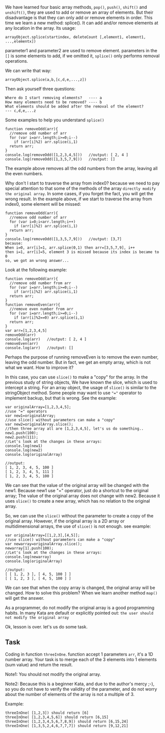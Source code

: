 We have learned four basic array methods, `pop()`, `push()`, `shift()` and `unshift()`, they are used to add or remove an array of elements. But their disadvantage is that they can only add or remove elements in order. This time we learn a new method: splice(). It can add and/or remove elements at any location in the array. Its usage:

```
arrayObject.splice(startindex, deleteCount [,element1, element1, ...,elementx])
```

parameter1 and parameter2 are used to remove element. parameters in the `[]` is some elements to add, if we omitted it, `splice()` only performs removal operations.

We can write that way:
```
arrayObject.splice(a,b,[c,d,e,...,z])
```
Then ask yourself three questions:

```
Where do I start removing elements?   ---- a
How many elements need to be removed? ---- b
What elements should be added after the removal of the element?
--- c,d,e,...z
```
Some examples to help you understand `splice()`

```
function removeOdd(arr){
  //remove odd number of arr
  for (var i=arr.length;i>=0;i--)
    if (arr[i]%2) arr.splice(i,1)
  return arr;
}
console.log(removeOdd([1,2,3,4,5]))   //output: [ 2, 4 ]
console.log(removeOdd([1,3,5,7,9]))   //output: []
```
The example above removes all the odd numbers from the array, leaving all the even numbers.

Why don't I start to traverse the array from index0? because we need to pay special attention to that some of the methods of the array `directly modify the original array`. In some cases, if you forget the fact, you will get the wrong result. In the example above, if we start to traverse the array from index0, some element will be missed:
```
function removeOdd(arr){
  //remove odd number of arr
  for (var i=0;i<arr.length;i++)
    if (arr[i]%2) arr.splice(i,1)
  return arr;
}
console.log(removeOdd([1,3,5,7,9]))   //output: [3,7]
because:
When i=0, arr[i]=1, arr.splice(0,1) then arr=[3,5,7,9], i++
then i=1, arr[i]=5, element 3 is missed because its index is became to 0
so, we got an wrong answer...
```
Look at the following example:

```
function removeOdd(arr){
  //remove odd number from arr
  for (var i=arr.length;i>=0;i--)
    if (arr[i]%2) arr.splice(i,1)
  return arr;
}
function removeEven(arr){
  //remove even number from arr
  for (var i=arr.length;i>=0;i--)
    if (arr[i]%2==0) arr.splice(i,1)
  return arr;
}
var arr=[1,2,3,4,5]
removeOdd(arr)
console.log(arr)   //output: [ 2, 4 ]
removeEven(arr)
console.log(arr)   //output: []
```

Perhaps the purpose of running removeEven is to remove the even number, leaving the odd number. But in fact, we get an empty array, which is not what we want. How to improve it?

In this case, you can use `slice()` to make a "copy" for the array. In the previous study of string objects, We have known the slice, which is used to intercept a string. For an array object, the usage of `slice()` is similar to the stringObject method. Some people may want to use `"="` operator to implement backup, but that is wrong. See the example:

```
var originalArray=[1,2,3,4,5];
//use "=" operators
var new1=originalArray;   
//use slice() without parameters can make a "copy"
var new2=originalArray.slice();  
//then three array all are [1,2,3,4,5], let's us do something..
new1.push(100);
new2.push(111);
//Let's look at the changes in these arrays:
console.log(new1)
console.log(new2)
console.log(originalArray)

//output:
[ 1, 2, 3, 4, 5, 100 ]
[ 1, 2, 3, 4, 5, 111 ]
[ 1, 2, 3, 4, 5, 100 ]
```

We can see that the value of the original array will be changed with the new1. Because new1 use "=" operator, just do a shortcut to the original array; The value of the original array does not change with new2. Because it uses `slice()` to create a new array, which has no relation to the original array.

So, we can use the `slice()` without the parameter to create a copy of the original array. However, if the original array is a 2D array or multidimensional arrays, the use of `slice()` is not enough. see example:

```
var originalArray=[[1,2,3],[4,5]];
//use slice() without parameters can make a "copy"
var newarray=originalArray.slice();  
newarray[1].push(100);
//Let's look at the changes in these arrays:
console.log(newarray)
console.log(originalArray)

//output:
[ [ 1, 2, 3 ], [ 4, 5, 100 ] ]
[ [ 1, 2, 3 ], [ 4, 5, 100 ] ]
```

We can see that when the copy array is changed, the original array will be changed. How to solve this problem? When we learn another method `map()` will get the answer.

As a programmer, do not modify the original array is a good programming habits. In many Kata are default or explicitly pointed out: `the user should not modify the original array`

Ok, lesson is over. let's us do some task.

## Task
Coding in function `threeInOne`. function accept 1 parameters `arr`, it's a 1D number array. Your task is to merge each of the 3 elements into 1 elements (sum value) and return the result.

Note1: You should not modify the original array.

Note2: Because this is a beginner Kata, and due to the author's mercy ;-), so you do not have to verify the validity of the parameter, and do not worry about the number of elements of the array is not a multiple of 3.

Example:
```
threeInOne( [1,2,3]) should return [6]
threeInOne( [1,2,3,4,5,6]) should return [6,15]
threeInOne( [1,2,3,4,5,6,7,8,9]) should return [6,15,24]
threeInOne( [1,3,5,2,4,6,7,7,7]) should return [9,12,21]
```
